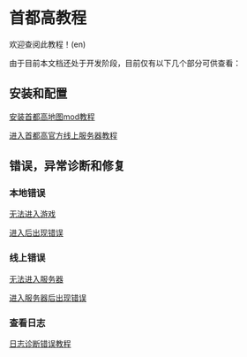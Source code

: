 # 首都高教程

欢迎查阅此教程！(en)

由于目前本文档还处于开发阶段，目前仅有以下几个部分可供查看：


## 安装和配置

[安装首都高地图mod教程](../page-localGame/install.md)

[进入首都高官方线上服务器教程](../page_onlineGame/install.md)


## 错误，异常诊断和修复

### 本地错误

[无法进入游戏](../page-localGame/error#进入时出现错误)

[进入后出现错误](../page-localGame/error#进入后出现错误)

### 线上错误

[无法进入服务器](../page_onlineGame/error)

[进入服务器后出现错误](../page_onlineGame/error#进入后出现错误)


### 查看日志

[日志诊断错误教程](../page_viewLog/)